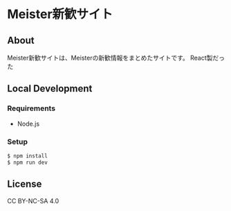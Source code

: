 # Meister新歓サイト

## About

Meister新歓サイトは、Meisterの新歓情報をまとめたサイトです。
React製だった

## Local Development

### Requirements

- Node.js

### Setup

```bash
$ npm install
$ npm run dev
```

## License

CC BY-NC-SA 4.0
